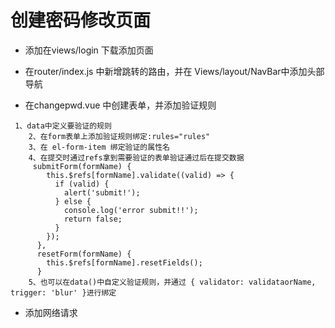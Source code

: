 # 创建密码修改页面
- 添加在views/login 下载添加页面
- 在router/index.js 中新增跳转的路由，并在 Views/layout/NavBar中添加头部导航

- 在changepwd.vue 中创建表单，并添加验证规则
```
 1、data中定义要验证的规则
    2、在form表单上添加验证规则绑定:rules="rules"
    3、在 el-form-item 绑定验证的属性名
    4、在提交时通过refs拿到需要验证的表单验证通过后在提交数据
     submitForm(formName) {
        this.$refs[formName].validate((valid) => {
          if (valid) {
            alert('submit!');
          } else {
            console.log('error submit!!');
            return false;
          }
        });
      },
      resetForm(formName) {
        this.$refs[formName].resetFields();
      }
    5、也可以在data()中自定义验证规则，并通过 { validator: validataorName, trigger: 'blur' }进行绑定
```
- 添加网络请求
